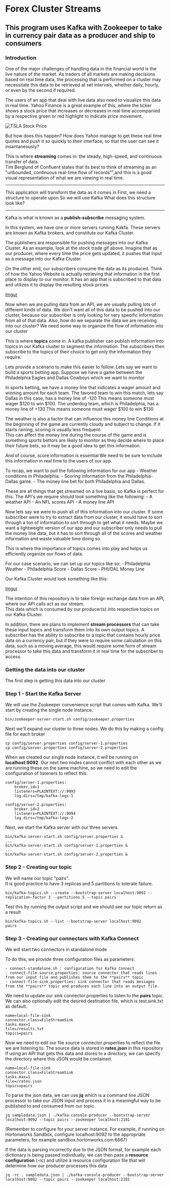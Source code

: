 # Forex Cluster Streams

## This program uses Kafka with Zookeeper to take in currency pair data as a producer and ship to consumers

### Introduction

One of the major challenges of handling data in the financial world is the live nature of the market.  As traders of all markets are making decisions based on real time data, the processing that is performed on a cluster may necessitate this data to be retrieved at set intervals, whether daily, hourly, or even by the second if required.

The users of an app that deal with live data also need to visualize this data in real time.  Yahoo Finance is a great example of this, where the ticker shows a stock price that increases or decreases in real time accompanied by a respective green or red highlight to indicate price movement.

![TSLA Stock Price](gif/tsla.gif)

But how does this happen?  How does Yahoo manage to get these real time quotes and push it so quickly to their interface, so that the user can see it insantaneously?

This is where **streaming** comes in: the steady, high-speed, and continuous transfer of data.   
Tim Berglund of Confluent states that its best to think of streaming as an "unbounded, continuous real-time flow of records"¹,and this is a good visual representation of what we are viewing in real time.

******************
This application will transform the data as it comes in
First, we need a structure to operate upon
So we will use Kafka
What does this structure look like?
******************

Kafka is what is known as a **publish-subscribe** messaging system.

In this system, we have one or more servers running Kakfa.
These servers are known as Kafka brokers, and constitute our Kafka Cluster.

The publishers are responsible for pushing messages into our Kafka Cluster.  As an example, look at the stock trade gif above.  Imagine that as our producer, where every time the price gets updated, it pushes that input as a message into our Kafka Cluster.

On the other end, our subscribers consume the data as its produced.  Think of how the Yahoo Website is actually retrieving that information in the first place to display to our monitor.  It has an app that is subscribed to that data and utilizes it to display the resulting stock prices.

[Imgur](https://imgur.com/gZkIszZ)

Now when we are pulling data from an API, we are usually pulling lots of different kinds of data.  We don't want all of this data to be pushed into our cluster, because our subscriber is only looking for very specific information from all of that data.  Also, how do we separate the data we are receiving into our cluster?  We need some way to organize the flow of information into our cluster

This is where **topics** come in.  A kafka publisher can publish information into topics in our Kafka cluster to segment the information.  The subscribers then subscribe to the topics of their choice to get only the information they require. 

Lets provide a scenario to make this easier to follow.
Lets say we want to build a sports betting app.
Suppose we have a game between the Philadelphia Eagles and Dallas Cowboys which we want to monitor

In sports betting, we have a money line that indicates a wager amount and winning amount for each team.
The favored team to win this match, lets say Dallas in this case, has a money line of -120
This means someone must wager $120 to win $100.
The underdog team, which is Philadelphia, has a money line of +130
This means someone must wager $100 to win $130

The weather is also a factor that can influence this money line
Conditions at the beginning of the game are currently cloudy and subject to change.
If it starts raining, scoring is usually less frequent.  
This can affect the money line during the course of the game and is something sports bettors are likely to monitor as they decide where to place their future bets, so it may be a good idea to get this information.

And of course, score information is essential 
We need to be sure to include this information in real time to the users of our app.

To recap, we want to pull the following information for our app
    - Weather conditions in Philadelphia.
    - Scoring information from the Philadelphia-Dallas game.
    - The money line bet for both Philadelphia and Dallas.

These are all things that get streamed on a live basis, so Kafka is perfect for this.  The API's we require should look something like the following:
    - A weather API
    - An NFL scores API
    - A money line API

Now lets say we were to push all of this information into our cluster.  If some subscriber were to try to extract data from our cluster, it would have to sort through a ton of information to sort through to get what it needs.  Maybe we want a lightweight version of our app and our subscriber only needs to pull the money line data, but it has to sort through all of the scores and weather information and waste valuable time doing so.  

This is where the importance of topics comes into play and helps us efficiently organize our flows of data.

For our case scenario, we can set up our topics like so:
    - Philadelphia Weather
    - Philadelphia Score
    - Dallas Score
    - PHI/DAL Money Line

Our Kafka Cluster would look something like this:

[Imgur](https://imgur.com/9czOrGE)

<!-- There aren't many API's that will provide just the information we need.  Most likely, these APIs are going to provide all of the scores for every NFL game, or weather for every city in the United States.  We will need some way to extract just the information we need into our cluster.  

Splitting our producer stream into multiple topics helps us efficiently organize our data and pull just the information we need.

The subscribers to our app will then pull the necessary information from the appropriate topic.

For our case, a subscriber could subscribe to all 4 Kafka Topics.  We may have another app that only needs the money line information, so we can have that subscriber just subscribe to that information only.

[gif](gifofproducertopicsubscriber) -->


The intention of this repository is to take foreign exchange data from an API, where our API calls act as our stream.  
This data which is consumed by our producer(s) into respective topics on our Kafka Cluster.

In addition, there are plans to implement **stream processors** that can take these input topics and transform them into its own output topics.  A subscriber has the ability to subscribe to a topic that contains hourly price data on a currency pair, but if they were to require some calculation on this data, such as a moving average, this would require some form of stream processor to take this data and transform it in real time for the subscriber to access.

### Getting the data into our cluster

The first step is getting this data into our cluster



### Step 1 - Start the Kafka Server

We will use the Zookeeper convenience script that comes with Kafka.  We'll start by creating the single node instance.

```
bin/zookeeper-server-start.sh config/zookeeper.properties
```

Next we'll expand our cluster to three nodes.  We do this by making a config file for each broker

```
cp config/server.properties config/server-1.properties
cp config/server.properties config/server-2.properties
```

When we created our single node instance, it will be running on **localhost:9092**.
Our next two nodes cannot conflict with each other as we are running these on the same machine, so we need to edit the configuration of listeners to reflect this:

```
config/server-1.properties:
    broker.id=1
    listeners=PLAINTEXT://:9093
    log.dirs=/tmp/kafka-logs-1

config/server-2.properties:
    broker.id=2
    listeners=PLAINTEXT://:9094
    log.dirs=/tmp/kafka-logs-2
```

Next, we start the Kafka server with our three servers.

```
bin/kafka-server-start.sh config/server.properties &
...
bin/kafka-server-start.sh config/server-1.properties &
...
bin/kafka-server-start.sh config/server-2.properties &
```

### Step 2 - Creating our topic

We will name our topic "pairs".  
It is good practice to have 3 replicas and 5 partitions to tolerate failure.

```
bin/kafka-topics.sh --create --bootstrap-server localhost:9092 --replication-factor 3 --partitions 5 --topic pairs
```

Test this by running the output script and we should see our topic return as a result

```
bin/kafka-topics.sh --list --bootstrap-server localhost:9092
pairs
```

### Step 3 - Creating our connectors with Kafka Connect

We will start two connectors in standalone mode

To do this, we provide three configuration files as parameters:

    - connect-standalone.sh : configuration for Kafka Connect
    - connect-file-source.properties: source connector that reads lines from our input file and publishes them to the **pairs** topic
    - connect-file-sink.properties: sink connector that reads messages from the **pairs** topic and produces each line into an output file.

We need to update our sink connector properties to listen to the **pairs** topic.
We can also optionally edit the desired destination file, which is test.sink.txt as default.

```
name=local-file-sink
connector.class=FileStreamSink
tasks.max=1
file=/results.txt
topics=pairs
```

Now we need to edit our file source connector properties to reflect the file we are listening to.
The source data is stored in **rates.json** in this repository
If using an API that gets this data and stores to a directory, we can specify the directory where this JSON would be contained.

```
name=local-file-sink
connector.class=FileStreamSink
tasks.max=1
file=/rates.json
topics=pairs
```

To parse the json data, we can use **jq** which is a command line JSON processor to take our JSON input and process it in a meaningful way to be published to and consumed from our topic. 

```
jq sampledata.json | ./kafka-console-producer --bootstrap-server localhost:9092 --topic pairs --zookeeper localhost:2181
```

(Remember to configure for your server instance.  For example, if running on Hortonworks Sandbox, configure localhost:9092 to the appropriate parameters, for example sandbox.hortonworks.com:6667)

If the data is parsing incorrectly due to the JSON format, for example each dictionary is being passed individually, we can then pass a **resource configuration** (-rc) and utilize a resource configuration file that will determine how our producer processes this data

```
jq -rc . sampledata.json | ./kafka-console-producer --bootstrap-server localhost:9092 --topic pairs --zookeeper localhost:2181
```
